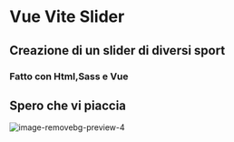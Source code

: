 # Vue Vite Slider
## Creazione di un slider di diversi sport
### Fatto con Html,Sass e Vue
## Spero che vi piaccia 
![image-removebg-preview-4](https://github.com/Ibrahim-Mujagic/Vue-Vite-Slider/assets/150658345/cdc06096-7da9-4a60-852a-5caddf5863de)
